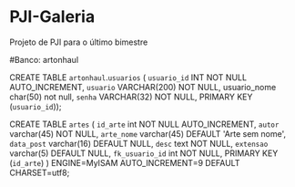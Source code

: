 # PJI-Galeria
Projeto de PJI para o último bimestre

#Banco: artonhaul

CREATE TABLE `artonhaul`.`usuarios` ( 
  `usuario_id` INT NOT NULL AUTO_INCREMENT,
  `usuario` VARCHAR(200) NOT NULL,
  usuario_nome char(50) not null,
  `senha` VARCHAR(32) NOT NULL,
  PRIMARY KEY (`usuario_id`));
  
    
  CREATE TABLE `artes` (
  `id_arte` int NOT NULL AUTO_INCREMENT,
  `autor` varchar(45) NOT NULL,
  `arte_nome` varchar(45) DEFAULT 'Arte sem nome',
  `data_post` varchar(16) DEFAULT NULL,
  `desc` text NOT NULL,
  `extensao` varchar(5) DEFAULT NULL,
  `fk_usuario_id` int NOT NULL,
  PRIMARY KEY (`id_arte`)
) ENGINE=MyISAM AUTO_INCREMENT=9 DEFAULT CHARSET=utf8;

